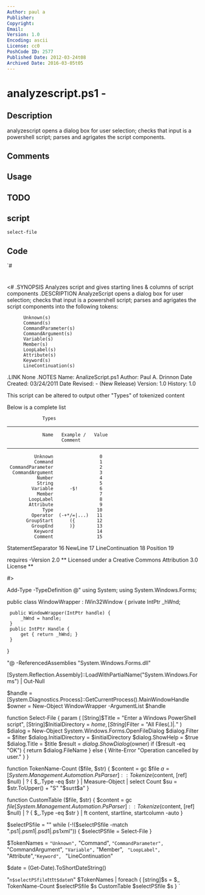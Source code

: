 ```yaml
---
Author: paul a
Publisher: 
Copyright: 
Email: 
Version: 1.0
Encoding: ascii
License: cc0
PoshCode ID: 2577
Published Date: 2012-03-24t08
Archived Date: 2016-03-05t05
---
```


# analyzescript.ps1 - 

## Description

analyzescript opens a dialog box for user selection; checks that input is a powershell script; parses and agrigates the script components.

## Comments



## Usage



## TODO



## script

`select-file`

## Code

`#
 #
 <#
 .SYNOPSIS
 	Analyzes script and gives starting lines & columns of script components 
 .DESCRIPTION
  	AnalyzeScript opens a dialog box for user selection; checks that input is 
 	a powershell script; parses and agrigates the script components into the 
     following tokens:
 
 	      Unknown(s)
 	      Command(s)
 	      CommandParameter(s)
 	      CommandArgument(s)
 	      Variable(s)
 	      Member(s)
 	      LoopLabel(s)
 	      Attribute(s)
 	      Keyword(s)
 	      LineContinuation(s) 
 
 .LINK
 		None
 .NOTES
   Name:         AnalizeScript.ps1
   Author:       Paul A. Drinnon
   Date Created: 03/24/2011
   Date Revised: - (New Release)
   Version:      1.0
   History:      1.0 
 
   This script can be altered to output other "Types" of tokenized content
 
   Below is a complete list
   
                 Types
   ______________________________________
                 Name   Example /   Value
                        Comment  
   __________________  ___________  _____
              Unknown                 0
              Command                 1
     CommandParameter                 2
      CommandArgument                 3
               Number                 4
               String                 5
             Variable      -$!        6
               Member                 7
            LoopLabel                 8
            Attribute                 9
                 Type                10
             Operator  (-+*/=|...)   11
           GroupStart      ({        12
             GroupEnd      )}        13
              Keyword                14
              Comment                15
   StatementSeparator                16
              NewLine                17
     LineContinuation                18
             Position                19
 
 
   requires -Version 2.0
   ** Licensed under a Creative Commons Attribution 3.0 License ** 
 
 #>
 
 Add-Type -TypeDefinition @"
 using System;
 using System.Windows.Forms;
 
 public class WindowWrapper : IWin32Window {
     private IntPtr _hWnd;
     
     public WindowWrapper(IntPtr handle) {
         _hWnd = handle;
     }
     public IntPtr Handle {
         get { return _hWnd; }
     }
 }
 
 "@ -ReferencedAssemblies "System.Windows.Forms.dll"
 
 [System.Reflection.Assembly]::LoadWithPartialName("System.Windows.Forms") | Out-Null
 
 $handle = [System.Diagnostics.Process]::GetCurrentProcess().MainWindowHandle
 $owner = New-Object WindowWrapper -ArgumentList $handle
 
 function Select-File
 {
     param (
         [String]$Title = "Enter a Windows PowerShell script", 
         [String]$InitialDirectory = $home,                                        
         [String]$Filter = "All Files(*.*)|*.*"
     )
     $dialog = New-Object System.Windows.Forms.OpenFileDialog
     $dialog.Filter = $filter
     $dialog.InitialDirectory = $initialDirectory
     $dialog.ShowHelp = $true
     $dialog.Title = $title
     $result = $dialog.ShowDialog($owner)
     if ($result -eq "OK") {
         return $dialog.FileName
     }
     else {
         Write-Error "Operation cancelled by user."
     }
 }
 
 function TokenName-Count ($file, $str)
 {
     $content = gc $file
     $a = [System.Management.Automation.PsParser]::Tokenize($content, [ref] $null) |
         ? { $_.Type -eq $str } |  Measure-Object | select Count
     $su = $str.ToUpper() + "S"    
     "$su`t`t$a"
 }
 
 function CustomTable ($file, $str)
 {
     $content = gc $file
     [System.Management.Automation.PsParser]::Tokenize($content, [ref] $null) |
         ? { $_.Type -eq $str } |  ft content, startline, startcolumn -auto
 }
 
 $selectPSfile = ""
 while (-!($selectPSfile -match ".ps1|.psm1|.psd1|.ps1xml")) {
     $selectPSfile = Select-File
 }
 
 $TokenNames =  `
     "Unknown", `
     "Command", `
     "CommandParameter", `
     "CommandArgument",  `
     "Variable", `
     "Member",   `
     "LoopLabel",`
     "Attribute",`
     "Keyword",  `
     "LineContinuation" 
 
 $date = (Get-Date).ToShortDateString()
 
 "`n$selectPSfile`t`t`t`t$date`n"
 $TokenNames | foreach {
     [string]$s = $_
     TokenName-Count $selectPSfile $s
     CustomTable $selectPSfile $s
 }
`

